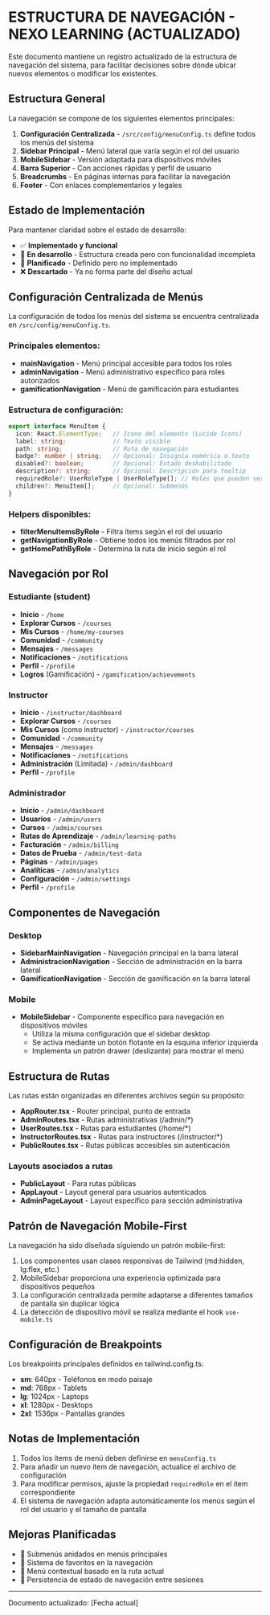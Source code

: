 
# ESTRUCTURA DE NAVEGACIÓN - NEXO LEARNING (ACTUALIZADO)

Este documento mantiene un registro actualizado de la estructura de navegación del sistema, para facilitar decisiones sobre dónde ubicar nuevos elementos o modificar los existentes.

## Estructura General

La navegación se compone de los siguientes elementos principales:

1. **Configuración Centralizada** - `/src/config/menuConfig.ts` define todos los menús del sistema 
2. **Sidebar Principal** - Menú lateral que varía según el rol del usuario
3. **MobileSidebar** - Versión adaptada para dispositivos móviles
4. **Barra Superior** - Con acciones rápidas y perfil de usuario
5. **Breadcrumbs** - En páginas internas para facilitar la navegación
6. **Footer** - Con enlaces complementarios y legales

## Estado de Implementación

Para mantener claridad sobre el estado de desarrollo:
- ✅ **Implementado y funcional**
- 🔄 **En desarrollo** - Estructura creada pero con funcionalidad incompleta
- 🚧 **Planificado** - Definido pero no implementado
- ❌ **Descartado** - Ya no forma parte del diseño actual

## Configuración Centralizada de Menús

La configuración de todos los menús del sistema se encuentra centralizada en `/src/config/menuConfig.ts`.

### Principales elementos:

- **mainNavigation** - Menú principal accesible para todos los roles
- **adminNavigation** - Menú administrativo específico para roles autorizados
- **gamificationNavigation** - Menú de gamificación para estudiantes

### Estructura de configuración:

```typescript
export interface MenuItem {
  icon: React.ElementType;   // Icono del elemento (Lucide Icons)
  label: string;             // Texto visible
  path: string;              // Ruta de navegación 
  badge?: number | string;   // Opcional: Insignia numérica o texto
  disabled?: boolean;        // Opcional: Estado deshabilitado
  description?: string;      // Opcional: Descripción para tooltip
  requiredRole?: UserRoleType | UserRoleType[]; // Roles que pueden ver este ítem
  children?: MenuItem[];     // Opcional: Submenús
}
```

### Helpers disponibles:

- **filterMenuItemsByRole** - Filtra ítems según el rol del usuario
- **getNavigationByRole** - Obtiene todos los menús filtrados por rol
- **getHomePathByRole** - Determina la ruta de inicio según el rol

## Navegación por Rol

### Estudiante (student)
- **Inicio** - `/home`
- **Explorar Cursos** - `/courses`
- **Mis Cursos** - `/home/my-courses`
- **Comunidad** - `/community`
- **Mensajes** - `/messages`
- **Notificaciones** - `/notifications`
- **Perfil** - `/profile`
- **Logros** (Gamificación) - `/gamification/achievements`

### Instructor
- **Inicio** - `/instructor/dashboard`
- **Explorar Cursos** - `/courses`
- **Mis Cursos** (como instructor) - `/instructor/courses`
- **Comunidad** - `/community`
- **Mensajes** - `/messages`
- **Notificaciones** - `/notifications`
- **Administración** (Limitada) - `/admin/dashboard`
- **Perfil** - `/profile`

### Administrador
- **Inicio** - `/admin/dashboard`
- **Usuarios** - `/admin/users`
- **Cursos** - `/admin/courses`
- **Rutas de Aprendizaje** - `/admin/learning-paths`
- **Facturación** - `/admin/billing`
- **Datos de Prueba** - `/admin/test-data`
- **Páginas** - `/admin/pages`
- **Analíticas** - `/admin/analytics`
- **Configuración** - `/admin/settings`
- **Perfil** - `/profile`

## Componentes de Navegación

### Desktop

- **SidebarMainNavigation** - Navegación principal en la barra lateral
- **AdministracionNavigation** - Sección de administración en la barra lateral
- **GamificationNavigation** - Sección de gamificación en la barra lateral

### Mobile

- **MobileSidebar** - Componente específico para navegación en dispositivos móviles
  - Utiliza la misma configuración que el sidebar desktop
  - Se activa mediante un botón flotante en la esquina inferior izquierda
  - Implementa un patrón drawer (deslizante) para mostrar el menú

## Estructura de Rutas

Las rutas están organizadas en diferentes archivos según su propósito:

- **AppRouter.tsx** - Router principal, punto de entrada
- **AdminRoutes.tsx** - Rutas administrativas (/admin/*)
- **UserRoutes.tsx** - Rutas para estudiantes (/home/*)
- **InstructorRoutes.tsx** - Rutas para instructores (/instructor/*)
- **PublicRoutes.tsx** - Rutas públicas accesibles sin autenticación

### Layouts asociados a rutas

- **PublicLayout** - Para rutas públicas
- **AppLayout** - Layout general para usuarios autenticados
- **AdminPageLayout** - Layout específico para sección administrativa

## Patrón de Navegación Mobile-First

La navegación ha sido diseñada siguiendo un patrón mobile-first:

1. Los componentes usan clases responsivas de Tailwind (md:hidden, lg:flex, etc.)
2. MobileSidebar proporciona una experiencia optimizada para dispositivos pequeños
3. La configuración centralizada permite adaptarse a diferentes tamaños de pantalla sin duplicar lógica
4. La detección de dispositivo móvil se realiza mediante el hook `use-mobile.ts`

## Configuración de Breakpoints

Los breakpoints principales definidos en tailwind.config.ts:

- **sm**: 640px - Teléfonos en modo paisaje
- **md**: 768px - Tablets
- **lg**: 1024px - Laptops
- **xl**: 1280px - Desktops
- **2xl**: 1536px - Pantallas grandes

## Notas de Implementación

1. Todos los ítems de menú deben definirse en `menuConfig.ts`
2. Para añadir un nuevo ítem de navegación, actualice el archivo de configuración
3. Para modificar permisos, ajuste la propiedad `requiredRole` en el ítem correspondiente
4. El sistema de navegación adapta automáticamente los menús según el rol del usuario y el tamaño de pantalla

## Mejoras Planificadas

- 🚧 Submenús anidados en menús principales
- 🚧 Sistema de favoritos en la navegación
- 🚧 Menú contextual basado en la ruta actual
- 🚧 Persistencia de estado de navegación entre sesiones

---

Documento actualizado: [Fecha actual]
